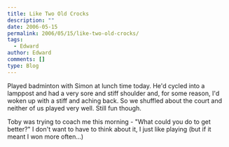 ```yaml
---
title: Like Two Old Crocks
description: ""
date: 2006-05-15
permalink: 2006/05/15/like-two-old-crocks/
tags:
  - Edward
author: Edward
comments: []
type: Blog
---
```


Played badminton with Simon at lunch time today. He\'d cycled into a
lamppost and had a very sore and stiff shoulder and, for some reason,
I\'d woken up with a stiff and aching back. So we shuffled about the
court and neither of us played very well. Still fun though.

Toby was trying to coach me this morning - \"What could you do to get
better?\" I don\'t want to have to think about it, I just like playing
(but if it meant I won more often...)

